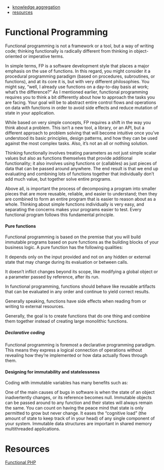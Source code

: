 

* [knowledge aggregation](#functional-programming)
* [resources](#resources)

# Functional Programming

Functional programming is not a framework or a tool, but a way of writing code; thinking functionally is radically different from thinking in object-oriented or imperative terms. 

In simple terms, FP is a software development style that places a major emphasis on the use of functions. In this regard, you might consider it a procedural programming paradigm (based on procedures, subroutines, or functions), and at its core it is, but with very different philosophies. You might say, “well, I already use functions on a day-to-day basis at work; what’s the difference?” As I mentioned earlier, functional programming requires you to think a bit differently about how to approach the tasks you are facing. Your goal will be to abstract entire control flows and operations on data with functions in order to avoid side effects and reduce mutation of state in your application. 

While based on very simple concepts, FP requires a shift in the way you think about a problem. This isn’t a new tool, a library, or an API, but a different approach to problem solving that will become intuitive once you’ve understood its basic principles, design patterns, and how they can be used against the most complex tasks. Also, it’s not an all or nothing solution. 

Thinking functionally involves treating parameters as not just simple scalar values but also as functions themselves that provide additional functionality; it also involves using functions or (callables) as just pieces of data that can be passed around anywhere. The end result is that we end up evaluating and combining lots of functions together that individually don’t add much value, but together solve entire programs.

Above all, is important the process of decomposing a program into smaller pieces that are more reusable, reliable, and easier to understand; then they are combined to form an entire program that is easier to reason about as a whole. Thinking about 
simple functions individually is very easy, and separating the concerns makes your programs easier to test. Every functional program follows this fundamental principle.

#### Pure functions

Functional programming is based on the premise that you will build immutable programs based on pure functions as the building blocks of your business logic. A pure function has the following qualities:

It depends only on the input provided and not on any hidden or external state that may change during its evaluation or between calls.

It doesn’t inflict changes beyond its scope, like modifying a global object or a parameter passed by reference, after its run.

In functional programming, functions should behave like reusable artifacts that can be evaluated in any order and continue to yield correct results.

Generally speaking, functions have side effects when reading from or writing to external resources. 

Generally, the goal is to create functions that do one thing and combine them together instead of creating large monolithic functions.

##### Declarative coding

Functional programming is foremost a declarative programming paradigm. This means they express a logical connection of operations without revealing how they’re implemented or how data actually flows through them.

#### Designing for immutability and statelessness

Coding with immutable variables has many benefits such as:

One of the main causes of bugs in software is when the state of an object inadvertently changes, or its reference becomes null. Immutable objects can be passed around to any function and their states will always remain the same. You can count on having the peace mind that state is only permitted to grow but never change. It eases the “cognitive load” (the amount of state to keep track of in your head) of any single component of your system. Immutable data structures are important in shared memory multithreaded applications.

# Resources

[Functional PHP](https://leanpub.com/functional-php/read)
